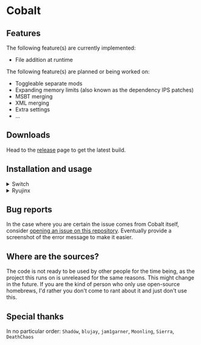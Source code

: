 # Cobalt

## Features
The following feature(s) are currently implemented:
* File addition at runtime

The following feature(s) are planned or being worked on:
* Toggleable separate mods
* Expanding memory limits (also known as the dependency IPS patches)
* MSBT merging
* XML merging
* Extra settings
* ...

## Downloads 
Head to the [release](https://github.com/Raytwo/Cobalt/releases/latest) page to get the latest build.

## Installation and usage
<details>
  <summary>Switch</summary>
  
  1. Make sure your Atmosphere CFW is up-to-date
  2. Extract files on your SD to ``/atmosphere/contents/0100a6301214e000/exefs/``, feel free to create the directories if they are missing
  3. Create a directory on your SD if it doesn't already exist: ``/engage/mods/``
  4. Boot game
</details>
<details>
  <summary>Ryujinx</summary>
  
  1. Right click on the game in your list, select "Open Mod directory"
  2. Extract the files in the ``/skyline/exefs/`` directory, create them if missing
  3. Right click on the game in your list, select "Open Atmosphere Mods directory"
  4. Navigate back to the directory called ``sdcard``
  5. Create a directory on your SD if it doesn't already exist: ``/engage/mods/``
  6. Boot game
</details>

## Bug reports
In the case where you are certain the issue comes from Cobalt itself, consider [opening an issue on this repository](https://github.com/Raytwo/Cobalt/issues/new). Eventually provide a screenshot of the error message to make it easier.

## Where are the sources?
The code is not ready to be used by other people for the time being, as the project this runs on is unreleased for the same reasons. This might change in the future.
If you are the kind of person who only use open-source homebrews, I'd rather you don't come to rant about it and just don't use this.

## Special thanks
In no particular order: ``Shadów``, ``blujay``, ``jam1garner``, ``Moonling``, ``Sierra``, ``DeathChaos``
